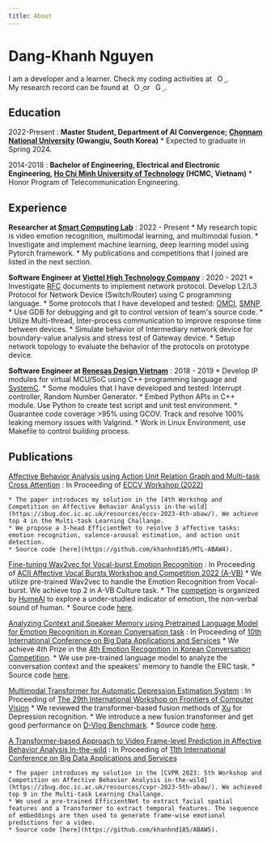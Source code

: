 ```yaml
---
title: About
---
```


Dang-Khanh Nguyen
============

I am a developer and a learner. Check my coding activities at <a
    id="cy-effective-github-url"
    class="underline"
     href="https://github.com/khanhnd185"
     target="orcid.widget"
     rel="me noopener noreferrer"
     style="vertical-align: top">
     <img
        src="https://cdn-icons-png.flaticon.com/512/25/25231.png"
        style="width: 1em; margin-inline-start: 0.5em"
        alt="ORCID iD icon"/>
    </a>.
<br>
My research record can be found at <a
    id="cy-effective-orcid-url"
    class="underline"
     href="https://orcid.org/0000-0002-7459-7095"
     target="orcid.widget"
     rel="me noopener noreferrer"
     style="vertical-align: top">
     <img
        src="https://orcid.org/sites/default/files/images/orcid_16x16.png"
        style="width: 1em; margin-inline-start: 0.5em"
        alt="ORCID iD icon"/>
    </a> or <a
    id="cy-effective-scholar-url"
    class="underline"
     href="https://scholar.google.com/citations?user=5AdBep8AAAAJ"
     target="orcid.widget"
     rel="me noopener noreferrer"
     style="vertical-align: top">
     <img
        src="https://upload.wikimedia.org/wikipedia/commons/c/c7/Google_Scholar_logo.svg"
        style="width: 1em; margin-inline-start: 0.5em"
        alt="Google Scholar icon"/>
    </a>.

Education
---------

2022-Present
:   **Master Student, Department of AI Convergence; [Chonnam National University](https://international.jnu.ac.kr/) (Gwangju, South Korea)**
    * Expected to graduate in Spring 2024.

2014-2018
:   **Bachelor of Engineering, Electrical and Electronic Engineering, [Ho Chi Minh University of Technology](https://hcmut.edu.vn/en) (HCMC, Vietnam)**
    * Honor Program of Telecommunication Engineering.

Experience
----------

**Researcher at [Smart Computing Lab](http://sclab.jnu.ac.kr/)**
:   2022 - Present
    * My research topic is video emotion recognition, multimodal learning, and multimodal fusion.
    * Investigate and implement machine learning, deep learning model using Pytorch framework.
    * My publications and competitions that I joined are listed in the next section.

**Software Engineer at [Viettel High Technology Company](https://viettelhightech.vn/)**
:   2020 - 2021
    * Investigate [RFC](https://en.wikipedia.org/wiki/Request_for_Comments) documents to implement network protocol. Develop L2/L3  Protocol for Network Device (Switch/Router) using C programming language.
    * Some protocols that I have developed and tested: [OMCI](https://en.wikipedia.org/wiki/G.988), [SMNP](https://www.rfc-editor.org/rfc/rfc3413.html).
    * Use GDB for debugging and git to control version of team's source code.
    * Utilize Multi-thread, Inter-process communication to improve response time between devices.
    * Simulate behavior of Intermediary network device for boundary-value analysis and stress test of Gateway device.
    * Setup network topology to evaluate the behavior of the protocols on prototype device.

**Software Engineer at [Renesas Design Vietnam](http://vietnam.renesas.com/)**
:   2018 - 2019
    * Develop IP modules for virtual MCU/SoC using C++ programming language and [SystemC](https://systemc.org/overview/systemc/).
    * Some modules that I have developed and tested: Interrupt controller, Random Number Generator.
    * Embed Python APIs in C++ module. Use Python to create test script and unit test environment.
    * Guarantee code coverage >95% using GCOV. Track and resolve 100% leaking memory issues with Valgrind.
    * Work in Linux Environment, use Makefile to control building process.


Publications
--------------------

[Affective Behavior Analysis using Action Unit Relation Graph and Multi-task Cross Attention](https://arxiv.org/abs/2207.10293)
:   In Proceeding of [ECCV Workshop (2022)](https://link.springer.com/chapter/10.1007/978-3-031-25075-0_10)

    * The paper introduces my solution in the [4th Workshop and Competition on Affective Behavior Analysis in-the-wild](https://ibug.doc.ic.ac.uk/resources/eccv-2023-4th-abaw/). We achieve top 4 in the Multi-task Learning Challange.
    * We propose a 3-head EfficientNet to resolve 3 affective tasks: emotion recognition, valence-arousal estimation, and action unit detection.
    * Source code [here](https://github.com/khanhnd185/MTL-ABAW4).

[Fine-tuning Wav2vec for Vocal-burst Emotion Recognition](https://arxiv.org/abs/2210.00263)
:   In Proceeding of [ACII Affective Vocal Bursts Workshop and Competition 2022 (A-VB)](https://arxiv.org/abs/2210.15754)
    * We utilize pre-trained Wav2vec to handle the Emotion Recognition from Vocal-burst. We achieve top 2 in A-VB Culture task.
    * The [competion](https://www.competitions.hume.ai/avb2022) is organized by [HumeAI](https://hume.ai/) to explore a under-studied indicator of emotion, the non-verbal sound of human.
    * Source code [here](https://github.com/khanhnd185/AVB2022).

[Analyzing Context and Speaker Memory using Pretrained Language Model for Emotion Recognition in Korean Conversation task](http://netkers5.cafe24.com/bigdas2022/assets/program/BIGDAS2022%20Proceeding.pdf)
:   In Proceeding of [10th International Conference on Big Data Applications and Services](http://kbigdata.or.kr/bigdas2022/)
    * We achieve 4th Prize in the [4th Emotion Recognition in Korean Conversation Competition](https://sites.google.com/view/kerc2022/).
    * We use pre-trained language model to analyze the conversation context and the speakers' memory to handle the ERC task.
    * Source code [here](https://github.com/khanhnd185/KERC22).

[Multimodal Transformer for Automatic Depression Estimation System](https://iwfcv2023.github.io/assets/Poster/P2-7%20Multimodal%20Transformer%20for%20Automatic%20Depression%20Estimation%20System_Khanh%20Nguyen.pdf)
:   In Proceeding of [The 29th International Workshop on Frontiers of Computer Vision](https://iwfcv2023.github.io/)
    * We reviewed the transformer-based fusion methods of [Xu](https://arxiv.org/abs/2206.06488) for Depression recognition.
    * We introduce a new fusion transformer and get good performance on [D-Vlog Benchmark](https://ojs.aaai.org/index.php/AAAI/article/view/21483).
    * Source code [here](https://github.com/khanhnd185/Transformer-fusion).

[A Transformer-based Approach to Video Frame-level Prediction in Affective Behavior Analysis In-the-wild](https://arxiv.org/abs/2303.09293)
:   In Proceeding of [11th International Conference on Big Data Applications and Services](http://www.kbigdata.or.kr/bigdas2023/index.html)

    * The paper introduces my solution in the [CVPR 2023: 5th Workshop and Competition on Affective Behavior Analysis in-the-wild](https://ibug.doc.ic.ac.uk/resources/cvpr-2023-5th-abaw/). We achieved top 9 in the Multi-task Learning Challange.
    * We used a pre-trained EfficientNet to extract facial spatial features and a Transformer to extract temporal features. The sequence of embeddings are then used to generate frame-wise emotional predictions for a video.
    * Source code [here](https://github.com/khanhnd185/ABAW5).
